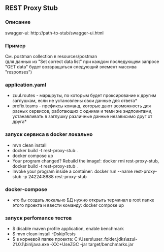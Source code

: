 ## REST Proxy Stub

### Описание
swagger-ui: http://path-to-stub/swagger-ui.html  

### Пример
См. postman collection в resources/postman  
(для данных из "Set correct data list" при каждом последующем запросе "GET data" будет возвращаться следующий элемент
массива "responses")

### application.yaml
- zuul.routes - маршруты, по которым будет проксирование к другим заглушкам, если не установлены свои данные для ответа*
- prefix.teams - префиксы команд, которые дают возможность для разных сервисов, работающих с одними и теми же
эндпоинтами, устанавливать в заглушку различные данные независимо друг от друга*

### запуск сервиса в docker локально
- mvn clean install
- docker build -t rest-proxy-stub .
- docker compose up
- Your program changed? Rebuild the image!: docker rmi rest-proxy-stub, docker build -t rest-proxy-stub .
- Invoke your program inside a container: docker run --name rest-proxy-stub -p 24224:8888 rest-proxy-stub

### docker-compose
- что бы создать локально БД нужно открыть терминал в root папке этого проекта и ввести команду: docker compose up

### запуск perfomance тестов
- $ disable maven profile application, enable benchmark
- $ mvn clean install -DskipTests
- $ в корневой папке проекта: C:\Users\user_folder\.jdks\azul-21.0.1\bin\java.exe -XX:+UseZGC -jar target/benchmarks.jar

